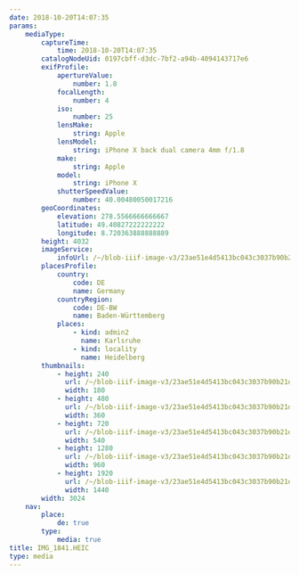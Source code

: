 ```yaml
---
date: 2018-10-20T14:07:35
params:
    mediaType:
        captureTime:
            time: 2018-10-20T14:07:35
        catalogNodeUid: 0197cbff-d3dc-7bf2-a94b-4094143717e6
        exifProfile:
            apertureValue:
                number: 1.8
            focalLength:
                number: 4
            iso:
                number: 25
            lensMake:
                string: Apple
            lensModel:
                string: iPhone X back dual camera 4mm f/1.8
            make:
                string: Apple
            model:
                string: iPhone X
            shutterSpeedValue:
                number: 40.00480050017216
        geoCoordinates:
            elevation: 278.5566666666667
            latitude: 49.40827222222222
            longitude: 8.720363888888889
        height: 4032
        imageService:
            infoUrl: /~/blob-iiif-image-v3/23ae51e4d5413bc043c3037b90b21d5e301df28be62031abad837bad18ded2aa/info.json
        placesProfile:
            country:
                code: DE
                name: Germany
            countryRegion:
                code: DE-BW
                name: Baden-Württemberg
            places:
                - kind: admin2
                  name: Karlsruhe
                - kind: locality
                  name: Heidelberg
        thumbnails:
            - height: 240
              url: /~/blob-iiif-image-v3/23ae51e4d5413bc043c3037b90b21d5e301df28be62031abad837bad18ded2aa/full/180%2C240/0/default.jpg
              width: 180
            - height: 480
              url: /~/blob-iiif-image-v3/23ae51e4d5413bc043c3037b90b21d5e301df28be62031abad837bad18ded2aa/full/360%2C480/0/default.jpg
              width: 360
            - height: 720
              url: /~/blob-iiif-image-v3/23ae51e4d5413bc043c3037b90b21d5e301df28be62031abad837bad18ded2aa/full/540%2C720/0/default.jpg
              width: 540
            - height: 1280
              url: /~/blob-iiif-image-v3/23ae51e4d5413bc043c3037b90b21d5e301df28be62031abad837bad18ded2aa/full/960%2C1280/0/default.jpg
              width: 960
            - height: 1920
              url: /~/blob-iiif-image-v3/23ae51e4d5413bc043c3037b90b21d5e301df28be62031abad837bad18ded2aa/full/1440%2C1920/0/default.jpg
              width: 1440
        width: 3024
    nav:
        place:
            de: true
        type:
            media: true
title: IMG_1841.HEIC
type: media
---
```


